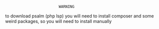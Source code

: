                             WARNING
to download psalm (php lsp) you will need to install composer and some weird packages,
so you will need to install manually 


